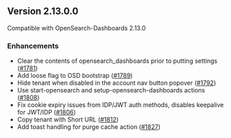 ## Version 2.13.0.0

Compatible with OpenSearch-Dashboards 2.13.0

### Enhancements
* Clear the contents of opensearch_dashboards prior to putting settings ([#1781](https://github.com/opensearch-project/security-dashboards-plugin/pull/1781))
* Add loose flag to OSD bootstrap ([#1789](https://github.com/opensearch-project/security-dashboards-plugin/pull/1789))
* Hide tenant when disabled in the account nav button popover ([#1792](https://github.com/opensearch-project/security-dashboards-plugin/pull/1792))
* Use start-opensearch and setup-opensearch-dashboards actions ([#1808](https://github.com/opensearch-project/security-dashboards-plugin/pull/1808))
* Fix cookie expiry issues from IDP/JWT auth methods, disables keepalive for JWT/IDP ([#1806](https://github.com/opensearch-project/security-dashboards-plugin/pull/1806))
* Copy tenant with Short URL ([#1812](https://github.com/opensearch-project/security-dashboards-plugin/pull/1812))
* Add toast handling for purge cache action ([#1827](https://github.com/opensearch-project/security-dashboards-plugin/pull/1827))
